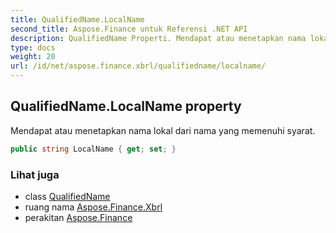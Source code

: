 ```yaml
---
title: QualifiedName.LocalName
second_title: Aspose.Finance untuk Referensi .NET API
description: QualifiedName Properti. Mendapat atau menetapkan nama lokal dari nama yang memenuhi syarat.
type: docs
weight: 20
url: /id/net/aspose.finance.xbrl/qualifiedname/localname/
---
```

## QualifiedName.LocalName property

Mendapat atau menetapkan nama lokal dari nama yang memenuhi syarat.

```csharp
public string LocalName { get; set; }
```

### Lihat juga

* class [QualifiedName](../)
* ruang nama [Aspose.Finance.Xbrl](../../qualifiedname/)
* perakitan [Aspose.Finance](../../../)


